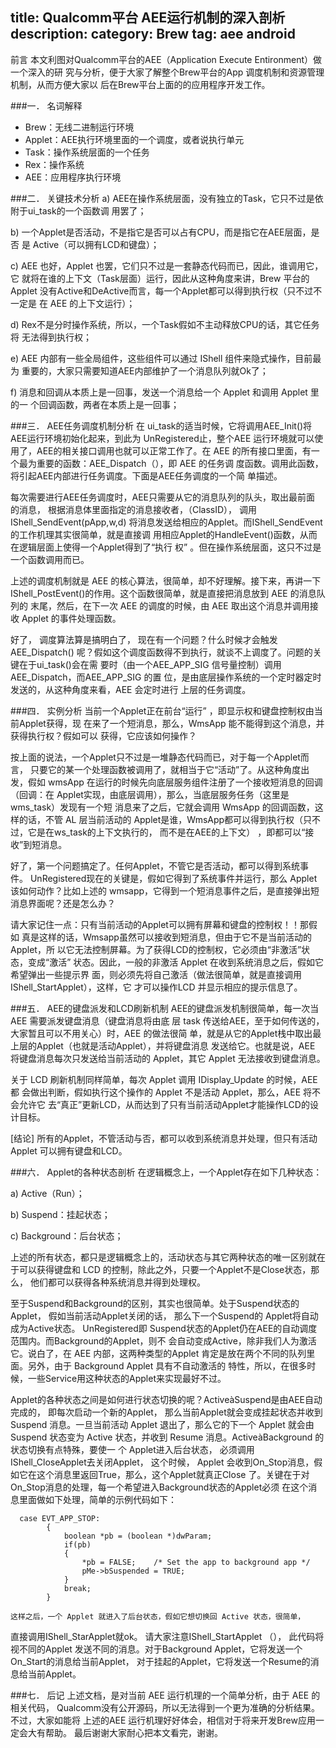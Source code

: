 title: Qualcomm平台 AEE运行机制的深入剖析
description:
category: Brew
tag: aee android
-------------------------

前言
  本文利图对Qualcomm平台的AEE（Application Execute Entironment）做一个深入的研
究与分析，便于大家了解整个Brew平台的App 调度机制和资源管理机制，从而方便大家以
后在Brew平台上面的的应用程序开发工作。

###一．  名词解释
*  Brew：无线二进制运行环境
*  Applet：AEE执行环境里面的一个调度，或者说执行单元
*  Task：操作系统层面的一个任务
*  Rex：操作系统
*  AEE：应用程序执行环境

###二．  关键技术分析
a)  AEE在操作系统层面，没有独立的Task，它只不过是依附于ui_task的一个函数调
用罢了；

b)  一个Applet是否活动，不是指它是否可以占有CPU，而是指它在AEE层面，是否
是 Active（可以拥有LCD和键盘）；

c)  AEE 也好，Applet 也罢，它们只不过是一套静态代码而已，因此，谁调用它，它
就将在谁的上下文（Task层面）运行，因此从这种角度来讲，Brew 平台的Applet
没有Active和DeActive而言，每一个Applet都可以得到执行权（只不过不一定是
在 AEE 的上下文运行）；

d)  Rex不是分时操作系统，所以，一个Task假如不主动释放CPU的话，其它任务将
无法得到执行权；

e)  AEE 内部有一些全局组件，这些组件可以通过 IShell 组件来隐式操作，目前最为
重要的，大家只需要知道AEE内部维护了一个消息队列就Ok了；

f)  消息和回调从本质上是一回事，发送一个消息给一个 Applet 和调用 Applet 里的一
个回调函数，两者在本质上是一回事；

###三．  AEE任务调度机制分析
在 ui_task的适当时候，它将调用AEE_Init()将 AEE运行环境初始化起来，到此为
UnRegistered止，整个AEE 运行环境就可以使用了，AEE的相关接口调用也就可以正常工作了。在
AEE 的所有接口里面，有一个最为重要的函数：AEE_Dispatch（），即 AEE 的任务调
度函数。调用此函数，将引起AEE内部进行任务调度。下面是AEE任务调度的一个简
单描述。

  每次需要进行AEE任务调度时，AEE只需要从它的消息队列的队头，取出最前面
的消息， 根据消息体里面指定的消息接收者，（ClassID）， 调用 IShell_SendEvent(pApp,w,d)
将消息发送给相应的Applet。而IShell_SendEvent的工作机理其实很简单，就是直接调
用相应Applet的HandleEvent()函数，从而在逻辑层面上使得一个Applet得到了“执行
权” 。但在操作系统层面，这只不过是一个函数调用而已。

  上述的调度机制就是 AEE 的核心算法，很简单，却不好理解。接下来，再讲一下
IShell_PostEvent()的作用。这个函数很简单，就是直接把消息放到 AEE 的消息队列的
末尾，然后，在下一次 AEE 的调度的时候，由 AEE 取出这个消息并调用接收 Applet
的事件处理函数。

  好了， 调度算法算是搞明白了， 现在有一个问题？什么时候才会触发AEE_Dispatch()
呢？假如这个调度函数得不到执行，就谈不上调度了。问题的关键在于ui_task()会在需
要时（由一个AEE_APP_SIG 信号量控制）调用AEE_Dispatch，而AEE_APP_SIG 的置
位，是由底层操作系统的一个定时器定时发送的，从这种角度来看，AEE 会定时进行
上层的任务调度。

###四．  实例分析
当前一个Applet正在前台“运行” ，即显示权和键盘控制权由当前Applet获得，现
在来了一个短消息，那么，WmsApp 能不能得到这个消息，并获得执行权？假如可以
获得，它应该如何操作？

按上面的说法，一个Applet只不过是一堆静态代码而已，对于每一个Applet而言，
只要它的某一个处理函数被调用了，就相当于它“活动”了。从这种角度出发，假如
wmsApp 在运行的时候先向底层服务组件注册了一个接收短消息的回调（回调：在
Applet实现，由底层调用），那么，当底层服务任务（这里是wms_task）发现有一个短
消息来了之后，它就会调用 WmsApp 的回调函数，这样的话，不管 AL 层当前活动的
Applet是谁，WmsApp都可以得到执行权（只不过，它是在ws_task的上下文执行的，
而不是在AEE的上下文） ，即都可以“接收”到短消息。

好了，第一个问题搞定了。任何Applet，不管它是否活动，都可以得到系统事件。
UnRegistered现在的关键是，假如它得到了系统事件并运行，那么 Applet 该如何动作？比如上述的
wmsapp，它得到一个短消息事件之后，是直接弹出短消息界面呢？还是怎么办？

请大家记住一点：只有当前活动的Applet可以拥有屏幕和键盘的控制权！！那假如
真是这样的话，Wmsapp虽然可以接收到短消息，但由于它不是当前活动的Applet，所
以它无法控制屏幕。为了获得LCD的控制权，它必须由“非激活”状态，变成“激活”
状态。因此，一般的非激活 Applet 在收到系统消息之后，假如它希望弹出一些提示界
面，则必须先将自己激活（做法很简单，就是直接调用 IShell_StartApplet），这样，它
才可以操作LCD 并显示相应的提示信息了。

###五．  AEE的键盘派发和LCD刷新机制
AEE的键盘派发机制很简单，每一次当AEE 需要派发键盘消息（键盘消息将由底
层 task 传送给AEE，至于如何传送的，大家暂且可以不用关心）时，AEE 的做法很简
单，就是从它的Applet栈中取出最上层的Applet（也就是活动Applet），并将键盘消息
发送给它。也就是说，AEE 将键盘消息每次只发送给当前活动的 Applet，其它 Applet
无法接收到键盘消息。

关于 LCD 刷新机制同样简单，每次 Applet 调用 IDisplay_Update 的时候，AEE 都
会做出判断，假如执行这个操作的 Applet 不是活动 Applet，那么，AEE 将不会允许它
去“真正”更新LCD，从而达到了只有当前活动Applet才能操作LCD的设计目标。

[结论]
    所有的Applet，不管活动与否，都可以收到系统消息并处理，但只有活动Applet
可以拥有键盘和LCD。

###六．  Applet的各种状态剖析
在逻辑概念上，一个Applet存在如下几种状态：

a)  Active（Run）；

b)  Suspend：挂起状态；

c)  Background：后台状态；

上述的所有状态，都只是逻辑概念上的，活动状态与其它两种状态的唯一区别就在
于可以获得键盘和 LCD 的控制，除此之外，只要一个Applet不是Close状态，那么，
他们都可以获得各种系统消息并得到处理权。

至于Suspend和Background的区别，其实也很简单。处于Suspend状态的Applet，
假如当前活动Applet关闭的话， 那么下一个Suspend的 Applet将自动成为Active状态。
UnRegistered即 Suspend状态的Applet仍在AEE的自动调度范围内。而Background的Applet，则不
会自动变成Active，除非我们人为激活它。说白了，在 AEE 内部，这两种类型的Applet
肯定是放在两个不同的队列里面。另外，由于 Background  Applet 具有不自动激活的
特性，所以，在很多时候，一些Service用这种状态的Applet来实现最好不过。

Applet的各种状态之间是如何进行状态切换的呢？ActiveàSuspend是由AEE自动
完成的， 即每次启动一个新的Applet， 那么当前Applet就会变成挂起状态并收到Suspend
消息。一旦当前活动 Applet 退出了，那么它的下一个 Applet 就会由 Suspend 状态变为
Active 状态，并收到 Resume 消息。ActiveàBackground 的状态切换有点特殊，要使一
个 Applet进入后台状态， 必须调用IShell_CloseApplet去关闭Applet， 这个时候， Applet
会收到On_Stop消息，假如它在这个消息里返回True，那么，这个Applet就真正Close
了。关键在于对On_Stop消息的处理，每一个希望进入Background状态的Applet必须
在这个消息里面做如下处理，简单的示例代码如下：

```
  case EVT_APP_STOP:
        {
            boolean *pb = (boolean *)dwParam;
            if(pb)
            {
                *pb = FALSE;    /* Set the app to background app */
                pMe->bSuspended = TRUE;
            }
            break;
        }
```

    这样之后，一个 Applet 就进入了后台状态，假如它想切换回 Active 状态，很简单，
直接调用IShell_StarApplet就ok。 请大家注意IShell_StartApplet （）， 此代码将视不同的Applet
发送不同的消息。对于Background  Applet，它将发送一个On_Start的消息给当前Applet，
对于挂起的Applet，它将发送一个Resume的消息给当前Applet。

###七．  后记
上述文档，是对当前 AEE 运行机理的一个简单分析，由于 AEE 的相关代码，
Qualcomm没有公开源码，所以无法得到一个更为准确的分析结果。不过，大家如能将
上述的AEE 运行机理好好体会，相信对于将来开发Brew应用一定会大有帮助。
最后谢谢大家耐心把本文看完，谢谢。
